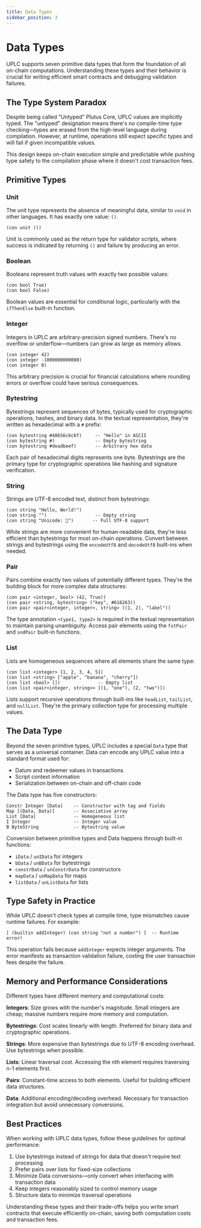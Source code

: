 ```yaml
---
title: Data Types
sidebar_position: 3
---
```


# Data Types

UPLC supports seven primitive data types that form the foundation of all on-chain computations. Understanding these types and their behavior is crucial for writing efficient smart contracts and debugging validation failures.

## The Type System Paradox

Despite being called "Untyped" Plutus Core, UPLC values are implicitly typed. The "untyped" designation means there's no compile-time type checking—types are erased from the high-level language during compilation. However, at runtime, operations still expect specific types and will fail if given incompatible values.

This design keeps on-chain execution simple and predictable while pushing type safety to the compilation phase where it doesn't cost transaction fees.

## Primitive Types

### Unit

The unit type represents the absence of meaningful data, similar to `void` in other languages. It has exactly one value: `()`.

```
(con unit ())
```

Unit is commonly used as the return type for validator scripts, where success is indicated by returning `()` and failure by producing an error.

### Boolean

Booleans represent truth values with exactly two possible values:

```
(con bool True)
(con bool False)
```

Boolean values are essential for conditional logic, particularly with the `ifThenElse` built-in function.

### Integer

Integers in UPLC are arbitrary-precision signed numbers. There's no overflow or underflow—numbers can grow as large as memory allows.

```
(con integer 42)
(con integer -1000000000000)
(con integer 0)
```

This arbitrary precision is crucial for financial calculations where rounding errors or overflow could have serious consequences.

### Bytestring

Bytestrings represent sequences of bytes, typically used for cryptographic operations, hashes, and binary data. In the textual representation, they're written as hexadecimal with a `#` prefix:

```
(con bytestring #48656c6c6f)     -- "Hello" in ASCII
(con bytestring #)               -- Empty bytestring
(con bytestring #deadbeef)       -- Arbitrary hex data
```

Each pair of hexadecimal digits represents one byte. Bytestrings are the primary type for cryptographic operations like hashing and signature verification.

### String

Strings are UTF-8 encoded text, distinct from bytestrings:

```
(con string "Hello, World!")
(con string "")                  -- Empty string
(con string "Unicode: 🎉")       -- Full UTF-8 support
```

While strings are more convenient for human-readable data, they're less efficient than bytestrings for most on-chain operations. Convert between strings and bytestrings using the `encodeUtf8` and `decodeUtf8` built-ins when needed.

### Pair

Pairs combine exactly two values of potentially different types. They're the building block for more complex data structures:

```
(con pair <integer, bool> (42, True))
(con pair <string, bytestring> ("key", #616263))
(con pair <pair<integer, integer>, string> ((1, 2), "label"))
```

The type annotation `<type1, type2>` is required in the textual representation to maintain parsing unambiguity. Access pair elements using the `fstPair` and `sndPair` built-in functions.

### List

Lists are homogeneous sequences where all elements share the same type:

```
(con list <integer> [1, 2, 3, 4, 5])
(con list <string> ["apple", "banana", "cherry"])
(con list <bool> [])              -- Empty list
(con list <pair<integer, string>> [(1, "one"), (2, "two")])
```

Lists support recursive operations through built-ins like `headList`, `tailList`, and `nullList`. They're the primary collection type for processing multiple values.

## The Data Type

Beyond the seven primitive types, UPLC includes a special `Data` type that serves as a universal container. Data can encode any UPLC value into a standard format used for:

- Datum and redeemer values in transactions
- Script context information
- Serialization between on-chain and off-chain code

The Data type has five constructors:

```
Constr Integer [Data]    -- Constructor with tag and fields
Map [(Data, Data)]       -- Associative array
List [Data]              -- Homogeneous list
I Integer                -- Integer value
B ByteString             -- Bytestring value
```

Conversion between primitive types and Data happens through built-in functions:

- `iData` / `unIData` for integers
- `bData` / `unBData` for bytestrings
- `constrData` / `unConstrData` for constructors
- `mapData` / `unMapData` for maps
- `listData` / `unListData` for lists

## Type Safety in Practice

While UPLC doesn't check types at compile time, type mismatches cause runtime failures. For example:

```
[ (builtin addInteger) (con string "not a number") ]  -- Runtime error!
```

This operation fails because `addInteger` expects integer arguments. The error manifests as transaction validation failure, costing the user transaction fees despite the failure.

## Memory and Performance Considerations

Different types have different memory and computational costs:

**Integers**: Size grows with the number's magnitude. Small integers are cheap; massive numbers require more memory and computation.

**Bytestrings**: Cost scales linearly with length. Preferred for binary data and cryptographic operations.

**Strings**: More expensive than bytestrings due to UTF-8 encoding overhead. Use bytestrings when possible.

**Lists**: Linear traversal cost. Accessing the nth element requires traversing n-1 elements first.

**Pairs**: Constant-time access to both elements. Useful for building efficient data structures.

**Data**: Additional encoding/decoding overhead. Necessary for transaction integration but avoid unnecessary conversions.

## Best Practices

When working with UPLC data types, follow these guidelines for optimal performance:

1. Use bytestrings instead of strings for data that doesn't require text processing
2. Prefer pairs over lists for fixed-size collections
3. Minimize Data conversions—only convert when interfacing with transaction data
4. Keep integers reasonably sized to control memory usage
5. Structure data to minimize traversal operations

Understanding these types and their trade-offs helps you write smart contracts that execute efficiently on-chain, saving both computation costs and transaction fees.
